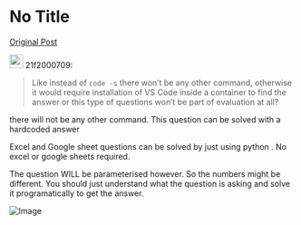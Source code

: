 # No Title

[Original Post](https://discourse.onlinedegree.iitm.ac.in/t/169029/57)

<aside class="quote group-ds-students" data-username="21f2000709" data-post="56" data-topic="169029">
<div class="title">
<div class="quote-controls"></div>
<img alt="" width="24" height="24" src="https://dub1.discourse-cdn.com/flex013/user_avatar/discourse.onlinedegree.iitm.ac.in/21f2000709/48/92157_2.png" class="avatar"> 21f2000709:</div>
<blockquote>
<p>Like instead of <code>code -s</code> there won’t be any other command, otherwise it would require installation of VS Code inside a container to find the answer or this type of questions won’t be part of evaluation at all?</p>
</blockquote>
</aside>
<p>there will not be any other command. This question can be solved with a hardcoded answer</p>
<p>Excel and Google sheet questions can be solved by just using python . No excel or google sheets required.</p>
<p>The question WILL be parameterised however. So the numbers might be different. You should just understand what the question is asking and solve it programatically to get the answer.</p>

![Image](https://dub1.discourse-cdn.com/flex013/user_avatar/discourse.onlinedegree.iitm.ac.in/21f2000709/48/92157_2.png)